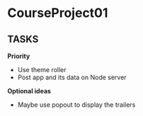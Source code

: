 # CourseProject01

## TASKS

**Priority** 
- Use theme roller 
- Post app and its data on Node server 

**Optional ideas**
- Maybe use popout to display the trailers